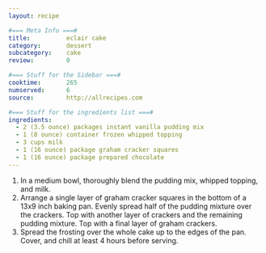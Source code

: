 ```yaml
---
layout: recipe

#=== Meta Info ===#
title: 			eclair cake
category:		dessert
subcategory:	cake
review:			0

#=== Stuff for the Sidebar ===#
cooktime:		265
numserved:		6
source:			http://allrecipes.com

#=== Stuff for the ingredients list ===#
ingredients:
  - 2 (3.5 ounce) packages instant vanilla pudding mix
  - 1 (8 ounce) container frozen whipped topping
  - 3 cups milk
  - 1 (16 ounce) package graham cracker squares
  - 1 (16 ounce) package prepared chocolate
---
```


1. In a medium bowl, thoroughly blend the pudding mix, whipped topping, and milk.
2. Arrange a single layer of graham cracker squares in the bottom of a 13x9 inch baking pan. Evenly spread half of the pudding mixture over the crackers. Top with another layer of crackers and the remaining pudding mixture. Top with a final layer of graham crackers.
3. Spread the frosting over the whole cake up to the edges of the pan. Cover, and chill at least 4 hours before serving.
